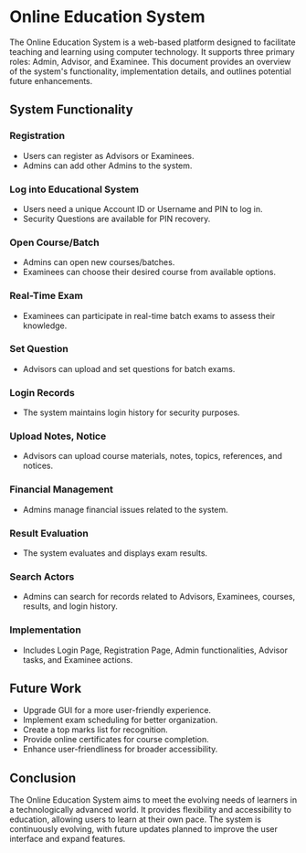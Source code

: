 # Online Education System

The Online Education System is a web-based platform designed to facilitate teaching and learning using computer technology. It supports three primary roles: Admin, Advisor, and Examinee. This document provides an overview of the system's functionality, implementation details, and outlines potential future enhancements.

## System Functionality

### Registration

- Users can register as Advisors or Examinees.
- Admins can add other Admins to the system.

### Log into Educational System

- Users need a unique Account ID or Username and PIN to log in.
- Security Questions are available for PIN recovery.

### Open Course/Batch

- Admins can open new courses/batches.
- Examinees can choose their desired course from available options.

### Real-Time Exam

- Examinees can participate in real-time batch exams to assess their knowledge.

### Set Question

- Advisors can upload and set questions for batch exams.

### Login Records

- The system maintains login history for security purposes.

### Upload Notes, Notice

- Advisors can upload course materials, notes, topics, references, and notices.

### Financial Management

- Admins manage financial issues related to the system.

### Result Evaluation

- The system evaluates and displays exam results.

### Search Actors

- Admins can search for records related to Advisors, Examinees, courses, results, and login history.

### Implementation

- Includes Login Page, Registration Page, Admin functionalities, Advisor tasks, and Examinee actions.

## Future Work

- Upgrade GUI for a more user-friendly experience.
- Implement exam scheduling for better organization.
- Create a top marks list for recognition.
- Provide online certificates for course completion.
- Enhance user-friendliness for broader accessibility.

## Conclusion

The Online Education System aims to meet the evolving needs of learners in a technologically advanced world. It provides flexibility and accessibility to education, allowing users to learn at their own pace. The system is continuously evolving, with future updates planned to improve the user interface and expand features.

